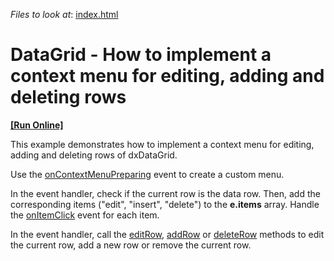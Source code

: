 <!-- default file list -->
*Files to look at*: [index.html](/JS/index.html)

<!-- default file list end -->
# DataGrid - How to implement a context menu for editing, adding and deleting rows
<!-- run online -->
**[[Run Online]](https://codecentral.devexpress.com/t123309/)**
<!-- run online end -->


This example demonstrates how to implement a context menu for editing, adding and deleting rows of dxDataGrid.

Use the [onContextMenuPreparing](https://js.devexpress.com/Documentation/ApiReference/UI_Widgets/dxDataGrid/Configuration/#onContextMenuPreparing) event to create a custom menu.

In the event handler, check if the current row is the data row. Then, add the corresponding items ("edit", "insert", "delete") to the **e.items** array. Handle the [onItemClick](https://js.devexpress.com/Documentation/ApiReference/UI_Widgets/dxContextMenu/Configuration/#onItemClick) event for each item. 

In the event handler, call the [editRow](https://js.devexpress.com/Documentation/ApiReference/UI_Widgets/dxDataGrid/Methods/#editRowrowIndex), [addRow](https://js.devexpress.com/Documentation/ApiReference/UI_Widgets/dxDataGrid/Methods/#addRow) or [deleteRow](https://js.devexpress.com/Documentation/ApiReference/UI_Widgets/dxDataGrid/Methods/#deleteRowrowIndex) methods to edit the current row, add a new row or remove the current row.


